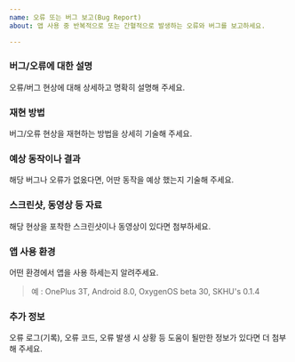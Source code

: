 ```yaml
---
name: 오류 또는 버그 보고(Bug Report)
about: 앱 사용 중 반복적으로 또는 간혈적으로 발생하는 오류와 버그를 보고하세요.

---
```


### 버그/오류에 대한 설명
오류/버그 현상에 대해 상세하고 명확히 설명해 주세요.

### 재현 방법
버그/오류 현상을 재현하는 방법을 상세히 기술해 주세요.

### 예상 동작이나 결과
해당 버그나 오류가 없옸다면, 어딴 동작을 예상 했는지 기술해 주세요.

### 스크린샷, 동영상 등 자료
해당 현상을 포착한 스크린샷이나 동영상이 있다면 첨부하세요.

### 앱 사용 환경
어떤 환경에서 앱을 사용 하세는지 알려주세요.
> 예 : OnePlus 3T, Android 8.0, OxygenOS beta 30, SKHU's 0.1.4

### 추가 정보
오류 로그(기록), 오류 코드, 오류 발생 시 상황 등 도움이 될만한 정보가 있다면 더 첨부해 주세요.
